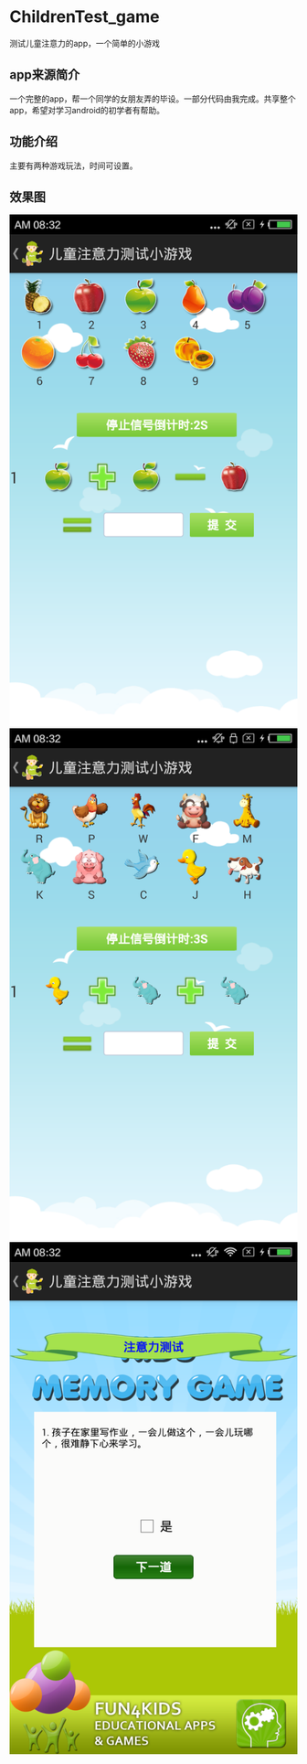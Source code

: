 # ChildrenTest_game
测试儿童注意力的app，一个简单的小游戏

## app来源简介
一个完整的app，帮一个同学的女朋友弄的毕设。一部分代码由我完成。共享整个app，希望对学习android的初学者有帮助。

## 功能介绍
主要有两种游戏玩法，时间可设置。
## 效果图
![](https://github.com/reallin/github.picture.io/blob/master/Screen1.png)
![](https://github.com/reallin/github.picture.io/blob/master/Screen2.png)
![](https://github.com/reallin/github.picture.io/blob/master/Screen3.png)
